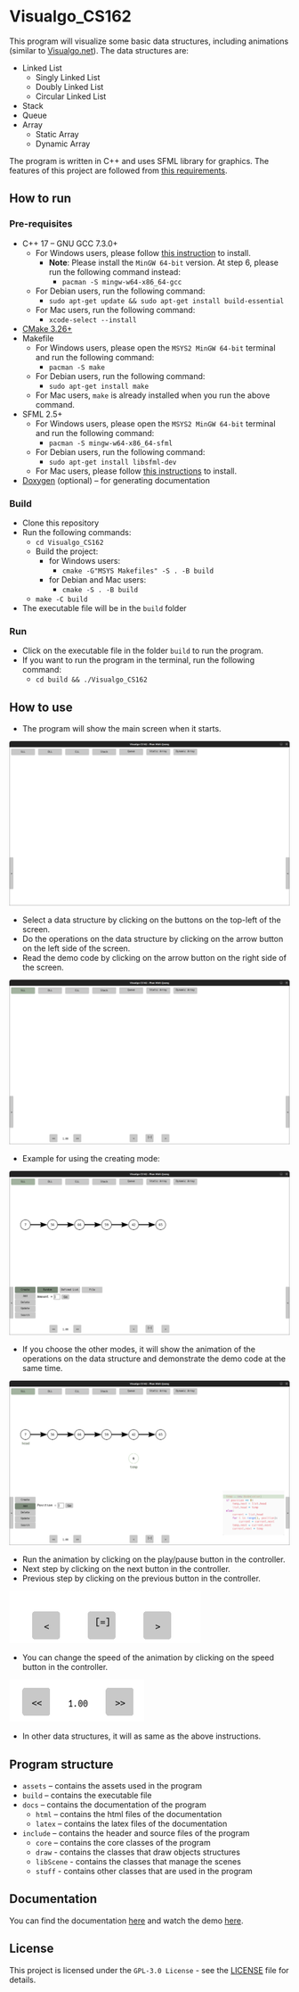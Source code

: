 # Visualgo_CS162

This program will visualize some basic data structures, including animations (similar to [Visualgo.net](https://visualgo.net/en/list)). The data structures are:
- Linked List
  - Singly Linked List
  - Doubly Linked List
  - Circular Linked List
- Stack
- Queue
- Array
  - Static Array
  - Dynamic Array

The program is written in C++ and uses SFML library for graphics. 
The features of this project are followed from [this requirements](./docs/CS162-CSC10002-Solo%20Project.pdf).

## How to run

### Pre-requisites

- C++ 17 – GNU GCC 7.3.0+
  - For Windows users, please follow [this instruction](https://www.msys2.org/#installation) to install.
    - **Note**: Please install the `MinGW 64-bit` version. At step 6, please run the following command instead:
      - `pacman -S mingw-w64-x86_64-gcc`
  - For Debian users, run the following command:
    - `sudo apt-get update && sudo apt-get install build-essential`
  - For Mac users, run the following command:
    - `xcode-select --install`
- [CMake 3.26+](https://cmake.org/download/)
- Makefile
  - For Windows users, please open the `MSYS2 MinGW 64-bit` terminal and run the following command:
    - `pacman -S make`
  - For Debian users, run the following command:
    - `sudo apt-get install make`
  - For Mac users, `make` is already installed when you run the above command.
- SFML 2.5+
  - For Windows users, please open the `MSYS2 MinGW 64-bit` terminal and run the following command:
    - `pacman -S mingw-w64-x86_64-sfml`
  - For Debian users, run the following command:
    - `sudo apt-get install libsfml-dev`
  - For Mac users, please follow [this instructions](https://www.sfml-dev.org/tutorials/2.5/start-osx.php#installing-sfml) to install.
- [Doxygen](https://www.doxygen.nl/download.html) (optional) – for generating documentation

### Build

- Clone this repository
- Run the following commands:
  - `cd Visualgo_CS162`
  - Build the project:
    - for Windows users:
      - `cmake -G"MSYS Makefiles" -S . -B build`
    - for Debian and Mac users:
      - `cmake -S . -B build`
  - `make -C build`
- The executable file will be in the `build` folder

### Run

- Click on the executable file in the folder `build` to run the program.
- If you want to run the program in the terminal, run the following command:
  - `cd build && ./Visualgo_CS162`

## How to use

- The program will show the main screen when it starts.

![Main screen](./assets/preview/main_screen.png)

- Select a data structure by clicking on the buttons on the top-left of the screen.
- Do the operations on the data structure by clicking on the arrow button on the left side of the screen.
- Read the demo code by clicking on the arrow button on the right side of the screen.

![Select mode](./assets/preview/select_mode.png)

- Example for using the creating mode:

![visualize a structure](./assets/preview/visualize_a_structure.png)

- If you choose the other modes, it will show the animation of the operations on the data structure and demonstrate the demo code at the same time.

![input_a_mode](./assets/preview/input_a_mode.png)

- Run the animation by clicking on the play/pause button in the controller.
- Next step by clicking on the next button in the controller.
- Previous step by clicking on the previous button in the controller.

![controller](./assets/preview/pause_controller.png)

- You can change the speed of the animation by clicking on the speed button in the controller.

![speed](./assets/preview/speed_controller.png)

- In other data structures, it will as same as the above instructions.

## Program structure

- `assets` – contains the assets used in the program
- `build` – contains the executable file
- `docs` – contains the documentation of the program
  - `html` – contains the html files of the documentation
  - `latex` – contains the latex files of the documentation
- `include` – contains the header and source files of the program
  - `core` – contains the core classes of the program
  - `draw` - contains the classes that draw objects structures
  - `libScene` - contains the classes that manage the scenes
  - `stuff` - contains other classes that are used in the program

## Documentation

You can find the documentation [here](https://diriimq.github.io/Visualgo_CS162/html/) and watch the demo [here](https://youtu.be/).

## License

This project is licensed under the `GPL-3.0 License` - see the [LICENSE](./LICENSE) file for details.
